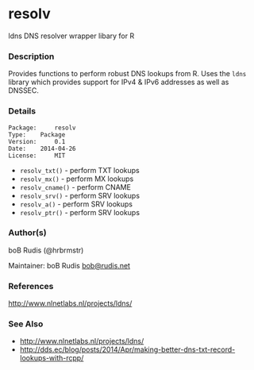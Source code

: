 resolv
======

ldns DNS resolver wrapper libary for R

### Description

Provides functions to perform robust DNS lookups from R. Uses the `ldns` library which provides support for IPv4 & IPv6 addresses as well as DNSSEC.

### Details

    Package:	 resolv
    Type:	 Package
    Version:	 0.1
    Date:	 2014-04-26
    License:	 MIT


- `resolv_txt()` - perform TXT lookups
- `resolv_mx()` - perform MX lookups
- `resolv_cname()` - perform CNAME
- `resolv_srv()` - perform SRV lookups
- `resolv_a()` - perform SRV lookups
- `resolv_ptr()` - perform SRV lookups

### Author(s)

   boB Rudis (@hrbrmstr)

   Maintainer: boB Rudis <bob@rudis.net>

### References

   http://www.nlnetlabs.nl/projects/ldns/

### See Also

- http://www.nlnetlabs.nl/projects/ldns/
- http://dds.ec/blog/posts/2014/Apr/making-better-dns-txt-record-lookups-with-rcpp/